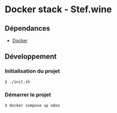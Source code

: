# Docker stack - Stef.wine

## Dépendances

* [Docker](https://docs.docker.com/guides/get-started/)

## Développement

### Initialisation du projet

```bash
$ ./init.sh
```

### Démarrer le projet

```bash
$ docker compose up odoo
```